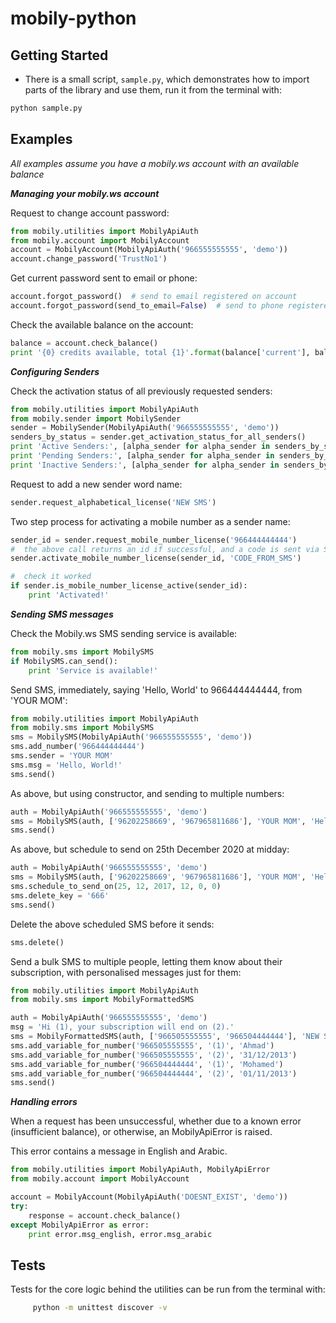# mobily-python

## Getting Started
* There is a small script, `sample.py`, which demonstrates how to import parts of the library and use them,
run it from the terminal with:

```bash
python sample.py
```

## Examples
*All examples assume you have a mobily.ws account with an available balance*

**_Managing your mobily.ws account_**

Request to change account password:

```python
from mobily.utilities import MobilyApiAuth
from mobily.account import MobilyAccount
account = MobilyAccount(MobilyApiAuth('966555555555', 'demo'))
account.change_password('TrustNo1')
```

Get current password sent to email or phone:

```python
account.forgot_password()  # send to email registered on account
account.forgot_password(send_to_email=False)  # send to phone registered on account
```

Check the available balance on the account:

```python
balance = account.check_balance()
print '{0} credits available, total {1}'.format(balance['current'], balance['total'])
```


**_Configuring Senders_**

Check the activation status of all previously requested senders:

```python
from mobily.utilities import MobilyApiAuth
from mobily.sender import MobilySender
sender = MobilySender(MobilyApiAuth('966555555555', 'demo'))
senders_by_status = sender.get_activation_status_for_all_senders()
print 'Active Senders:', [alpha_sender for alpha_sender in senders_by_status['active']]
print 'Pending Senders:', [alpha_sender for alpha_sender in senders_by_status['pending']]
print 'Inactive Senders:', [alpha_sender for alpha_sender in senders_by_status['notActive']]
```

Request to add a new sender word name:

```python
sender.request_alphabetical_license('NEW SMS')
```

Two step process for activating a mobile number as a sender name:

```python
sender_id = sender.request_mobile_number_license('966444444444')
#  the above call returns an id if successful, and a code is sent via SMS to the number
sender.activate_mobile_number_license(sender_id, 'CODE_FROM_SMS')

#  check it worked
if sender.is_mobile_number_license_active(sender_id):
    print 'Activated!'
```


**_Sending SMS messages_**

Check the Mobily.ws SMS sending service is available:

```python
from mobily.sms import MobilySMS
if MobilySMS.can_send():
    print 'Service is available!'
```

Send SMS, immediately, saying 'Hello, World' to 966444444444, from 'YOUR MOM':

```python
from mobily.utilities import MobilyApiAuth
from mobily.sms import MobilySMS
sms = MobilySMS(MobilyApiAuth('966555555555', 'demo'))
sms.add_number('966444444444')
sms.sender = 'YOUR MOM'
sms.msg = 'Hello, World!'
sms.send()
```

As above, but using constructor, and sending to multiple numbers:

```python
auth = MobilyApiAuth('966555555555', 'demo')
sms = MobilySMS(auth, ['96202258669', '967965811686'], 'YOUR MOM', 'Hello, World!')
sms.send()
```

As above, but schedule to send on 25th December 2020 at midday:

```python
auth = MobilyApiAuth('966555555555', 'demo')
sms = MobilySMS(auth, ['96202258669', '967965811686'], 'YOUR MOM', 'Hello, World!')
sms.schedule_to_send_on(25, 12, 2017, 12, 0, 0)
sms.delete_key = '666'
sms.send()
```

Delete the above scheduled SMS before it sends:

```python
sms.delete()
```

Send a bulk SMS to multiple people, letting them know about their subscription, with personalised messages just for them:

```python
from mobily.utilities import MobilyApiAuth
from mobily.sms import MobilyFormattedSMS

auth = MobilyApiAuth('966555555555', 'demo')
msg = 'Hi (1), your subscription will end on (2).'
sms = MobilyFormattedSMS(auth, ['966505555555', '966504444444'], 'NEW SMS', msg)
sms.add_variable_for_number('966505555555', '(1)', 'Ahmad')
sms.add_variable_for_number('966505555555', '(2)', '31/12/2013')
sms.add_variable_for_number('966504444444', '(1)', 'Mohamed')
sms.add_variable_for_number('966504444444', '(2)', '01/11/2013')
sms.send()
```


**_Handling errors_**

When a request has been unsuccessful, whether due to a known error (insufficient balance), or otherwise, an MobilyApiError is raised.

This error contains a message in English and Arabic.

```python
from mobily.utilities import MobilyApiAuth, MobilyApiError
from mobily.account import MobilyAccount

account = MobilyAccount(MobilyApiAuth('DOESNT_EXIST', 'demo'))
try:
    response = account.check_balance()
except MobilyApiError as error:
    print error.msg_english, error.msg_arabic
```


## Tests
Tests for the core logic behind the utilities can be run from the terminal with:
```bash
     python -m unittest discover -v
```